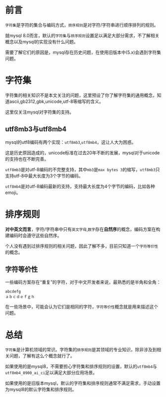 # 前言
`字符集`是字符的集合与编码方式，`排序规则`是对字符/字符串进行顺序排列的规则。

就mysql 8.0而言，默认的`字符集`与`排序规则`设置足以满足大部分需求，不了解相关概念以及mysql的实现没有什么问题。

需要了解它们的原因是，mysql存在历史问题，在使用旧版本中(5.x)会遇到字符集问题。

# 字符集
字符集的相关知识不是本文关注的问题，这里预设了你了解字符集的通用概念，知道ascii,gb2312,gbk,unicode,utf-8等缩写的含义。

这里仅关注mysql对字符集的支持。

## utf8mb3与utf8mb4
mysql的utf8编码有两个实现：`utf8mb3`,`utf8mb4`，这让人大为困惑。

这是历史原因造成的，unicode标准在过去20年不断的发展，mysql对于unicode的支持也在不断完善。

`utf8mb3`是对utf-8编码的不完整支持，其中`mb3`是`max bytes 3`的缩写，`utf8mb3`只支持utf-8中最大长度为3个字节的编码。

`utf8mb4`是对utf-8编码最新的支持，支持最大长度为4个字节的编码，比如各种emoji。

# 排序规则
**对中英文而言**，字符/字符串中只有`英文字母`,`数字`存在**自然序**的概念，编码方案在构建编码时会遵守这些自然序。

个人没有遇到过排序规则的相关问题，因此了解不多，目前只知道一个`字符等价性`的概念。

## 字符等价性
一些编码方案存在“重复”的字符，对于中文开发者来说，最熟悉的是半角和全角：
```
abcdefg
ａｂｃｄｅｆｇｈ
```
在一些场景中，可能会认为它们是相同的字符，`字符等价性`概念就是用来描述这个问题。

# 总结
`字符集`是计算机领域的常识。字符集的`排序规则`是其领域的专业知识，除非涉及到相关问题，了解有这么个概念就行了。

如果使用的是mysql8，不需要担心字符集和排序规则的设置，默认的`utf8mb4`与`utf8mb4_0900_ai_ci`足以满足大部分应用场景。

如果使用的是旧版本mysql，默认的字符集和排序规则通常不满足需求，手动设置为mysql8的默认字符集和排序规则。